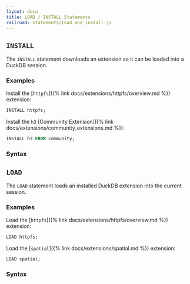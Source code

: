 ```yaml
---
layout: docu
title: LOAD / INSTALL Statements
railroad: statements/load_and_install.js
---
```


## `INSTALL`

The `INSTALL` statement downloads an extension so it can be loaded into a DuckDB session.

### Examples

Install the [`httpfs`]({% link docs/extensions/httpfs/overview.md %}) extension:

```sql
INSTALL httpfs;
```

Install the `h3` [Community Extension]({% link docs/extensions/community_extensions.md %}):

```sql
INSTALL h3 FROM community;
```

### Syntax

<div id="rrdiagram2"></div>

## `LOAD`

The `LOAD` statement loads an installed DuckDB extension into the current session.

### Examples

Load the [`httpfs`]({% link docs/extensions/httpfs/overview.md %}) extension:

```sql
LOAD httpfs;
```

Load the [`spatial`]({% link docs/extensions/spatial.md %}) extension:

```sql
LOAD spatial;
```

### Syntax

<div id="rrdiagram1"></div>
